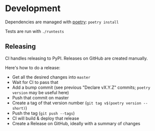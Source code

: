 # Development

Dependencies are managed with [poetry](https://python-poetry.org/): `poetry install`

Tests are run with `./runtests`

## Releasing

CI handles releasing to PyPI.
Releases on GitHub are created manually.

Here's how to do a release:

 - Get all the desired changes into `master`
 - Wait for CI to pass that
 - Add a bump commit (see previous "Declare vX.Y.Z" commits; `poetry version` may be useful here)
 - Push that commit on master
 - Create a tag of that version number (`git tag v$(poetry version --short)`)
 - Push the tag (`git push --tags`)
 - CI will build & deploy that release
 - Create a Release on GitHub, ideally with a summary of changes
